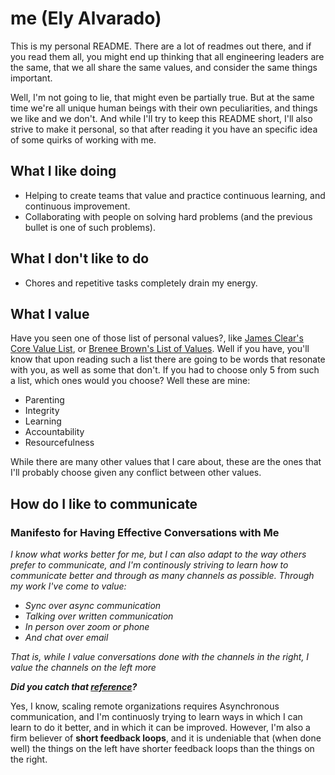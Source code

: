 # me (Ely Alvarado)

This is my personal README. There are a lot of readmes out there, and if you read them all, you might end up thinking that all engineering leaders are the same, that we all share the same values, and consider the same things important.

Well, I'm not going to lie, that might even be partially true. But at the same time we're all unique human beings with their own peculiarities, and things we like and we don't. And while I'll try to keep this README short, I'll also strive to make it personal, so that after reading it you have an specific idea of some quirks of working with me.

## What I like doing

* Helping to create teams that value and practice continuous learning, and continuous improvement.
* Collaborating with people on solving hard problems (and the previous bullet is one of such problems).

## What I don't like to do

* Chores and repetitive tasks completely drain my energy.

## What I value

Have you seen one of those list of personal values?, like [James Clear's Core Value List](https://jamesclear.com/core-values), or [Brenee Brown's List of Values](https://daretolead.brenebrown.com/wp-content/uploads/2019/02/Values.pdf). Well if you have, you'll know that upon reading such a list there are going to be words that resonate with you, as well as some that don't. If you had to choose only 5 from such a list, which ones would you choose? Well these are mine:

* Parenting
* Integrity
* Learning
* Accountability
* Resourcefulness

While there are many other values that I care about, these are the ones that I'll probably choose given any conflict between other values.

## How do I like to communicate

### Manifesto for Having Effective Conversations with Me

_I know what works better for me, but I can also adapt to the way others prefer to communicate, and I'm continously striving to learn how to communicate better and through as many channels as possible. Through my work I've come to value:_

* _Sync over async communication_
* _Talking over written communication_
* _In person over zoom or phone_
* _And chat over email_

_That is, while I value conversations done with the channels in the right, I value the channels on the left more_

_**Did you catch that [reference](http://agilemanifesto.org/)?**_

Yes, I know, scaling remote organizations requires Asynchronous communication, and I'm continuosly trying to learn ways in which I can learn to do it better, and in which it can be improved. However, I'm also a firm believer of **short feedback loops**, and it is undeniable that (when done well) the things on the left have shorter feedback loops than the things on the right.
